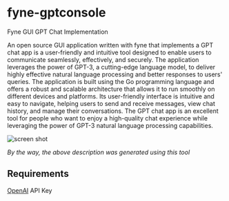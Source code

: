 # fyne-gptconsole
Fyne GUI GPT Chat Implementation

An open source GUI application written with fyne that implements a GPT chat app is a user-friendly and intuitive tool designed to enable users to communicate seamlessly, effectively, and securely. The application leverages the power of GPT-3, a cutting-edge language model, to deliver highly effective natural language processing and better responses to users' queries. The application is built using the Go programming language and offers a robust and scalable architecture that allows it to run smoothly on different devices and platforms. Its user-friendly interface is intuitive and easy to navigate, helping users to send and receive messages, view chat history, and manage their conversations. The GPT chat app is an excellent tool for people who want to enjoy a high-quality chat experience while leveraging the power of GPT-3 natural language processing capabilities.

![screen shot](screenshots/fynescreenshots.png)

*By the way, the above description was generated using this tool*

## Requirements 
[OpenAI](https://platform.openai.com/docs/api-reference) API Key 


